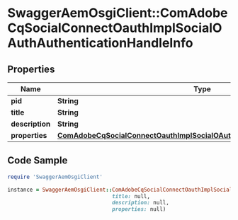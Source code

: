 # SwaggerAemOsgiClient::ComAdobeCqSocialConnectOauthImplSocialOAuthAuthenticationHandleInfo

## Properties

Name | Type | Description | Notes
------------ | ------------- | ------------- | -------------
**pid** | **String** |  | [optional] 
**title** | **String** |  | [optional] 
**description** | **String** |  | [optional] 
**properties** | [**ComAdobeCqSocialConnectOauthImplSocialOAuthAuthenticationHandleProperties**](ComAdobeCqSocialConnectOauthImplSocialOAuthAuthenticationHandleProperties.md) |  | [optional] 

## Code Sample

```ruby
require 'SwaggerAemOsgiClient'

instance = SwaggerAemOsgiClient::ComAdobeCqSocialConnectOauthImplSocialOAuthAuthenticationHandleInfo.new(pid: null,
                                 title: null,
                                 description: null,
                                 properties: null)
```


